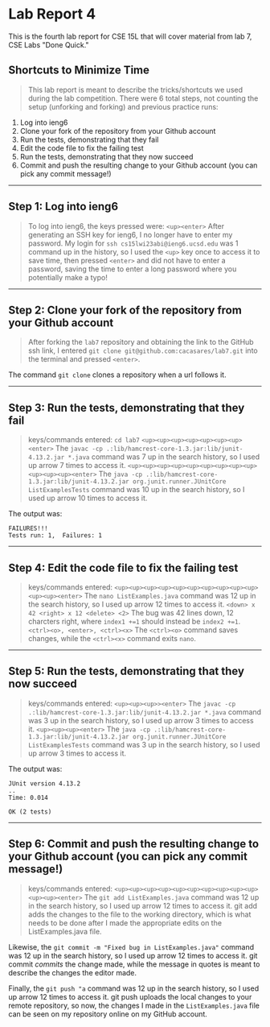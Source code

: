 # Lab Report 4
This is the fourth lab report for CSE 15L that will cover material from lab 7, CSE Labs "Done Quick."

## Shortcuts to Minimize Time
> This lab report is meant to describe the tricks/shortcuts we used during the lab competition. There were 6 total steps, not counting the setup (unforking and forking) and previous practice runs: 
1. Log into ieng6
2. Clone your fork of the repository from your Github account
3. Run the tests, demonstrating that they fail
4. Edit the code file to fix the failing test
5. Run the tests, demonstrating that they now succeed
6. Commit and push the resulting change to your Github account (you can pick any commit message!)

---

## Step 1: Log into ieng6

> To log into ieng6, the keys pressed were:
`<up><enter>`
After generating an SSH key for ieng6, I no longer have to enter my password.
My login for `ssh cs15lwi23abi@ieng6.ucsd.edu` was 1 command up in the history, so I used the `<up>` key once to access it to save time, then pressed `<enter>` and did not have to enter a password, saving the time to enter a long password where you potentially make a typo!

---

## Step 2: Clone your fork of the repository from your Github account

> After forking the `lab7` repository and obtaining the link to the GitHub ssh link, I entered `git clone git@github.com:cacasares/lab7.git` into the terminal and pressed `<enter>`.

The command `git clone` clones a repository when a url follows it.

---

## Step 3: Run the tests, demonstrating that they fail

> keys/commands entered: 
`cd lab7`
`<up><up><up><up><up><up><up><enter>`
The `javac -cp .:lib/hamcrest-core-1.3.jar:lib/junit-4.13.2.jar *.java` command was 7 up in the search history, so I used up arrow 7 times to access it.
`<up><up><up><up><up><up><up><up><up><up><up><up><enter>`
The `java -cp .:lib/hamcrest-core-1.3.jar:lib/junit-4.13.2.jar org.junit.runner.JUnitCore ListExamplesTests` command was 10 up in the search history, so I used up arrow 10 times to access it.

The output was: 
```
FAILURES!!!
Tests run: 1,  Failures: 1
```

---

## Step 4: Edit the code file to fix the failing test

> keys/commands entered: 
`<up><up><up><up><up><up><up><up><up><up><up><up><enter>`
The `nano ListExamples.java` command was 12 up in the search history, so I used up arrow 12 times to access it.
`<down> x 42 <right> x 12 <delete> <2>`
The bug was 42 lines down, 12 charcters right, where `index1 +=1` should instead be `index2 +=1`.
`<ctrl><o>, <enter>, <ctrl><x>`
The `<ctrl><o>` command saves changes, while the `<ctrl><x>` command exits `nano`.

---

## Step 5: Run the tests, demonstrating that they now succeed

> keys/commands entered: 
`<up><up><up>><enter>`
The `javac -cp .:lib/hamcrest-core-1.3.jar:lib/junit-4.13.2.jar *.java` command was 3 up in the search history, so I used up arrow 3 times to access it.
`<up><up><up><enter>`
The `java -cp .:lib/hamcrest-core-1.3.jar:lib/junit-4.13.2.jar org.junit.runner.JUnitCore ListExamplesTests` command was 3 up in the search history, so I used up arrow 3 times to access it.

The output was: 
```
JUnit version 4.13.2
..
Time: 0.014

OK (2 tests)
```

---

## Step 6: Commit and push the resulting change to your Github account (you can pick any commit message!)


> keys/commands entered: 
`<up><up><up><up><up><up><up><up><up><up><up><up><enter>`
The `git add ListExamples.java` command was 12 up in the search history, so I used up arrow 12 times to access it. git add adds the changes to the file to the working directory, which is what needs to be done after I made the appropriate edits on the ListExamples.java file.

<up><up><up><up><up><up><up><up><up><up><up><up><enter>
Likewise, the `git commit -m "Fixed bug in ListExamples.java"` command was 12 up in the search history, so I used up arrow 12 times to access it. git commit *commits* the change made, while the message in quotes is meant to describe the changes the editor made.

Finally, the `git push "a` command was 12 up in the search history, so I used up arrow 12 times to access it. git push uploads the local changes to your remote repository, so now, the changes I made in the `ListExamples.java` file can be seen on my repository online on my GitHub account. 

